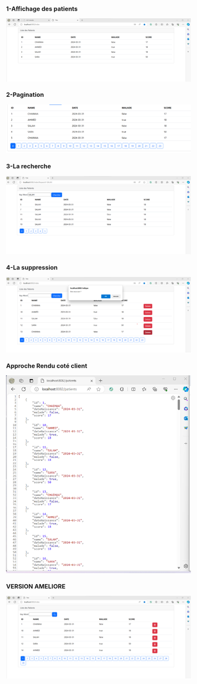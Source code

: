 <h3> 1-Affichage des patients</h3>
<img src="Captures/img.png"/>
<h3> 2-Pagination</h3>
<img src="Captures/img_1.png"/>
<h3> 3-La recherche</h3>
<img src="Captures/img_2.png"/>
<h3> 4-La suppression</h3>
<img src="Captures/img_3.png"/>
<h3> Approche Rendu coté client</h3>
<img src="Captures/img_4.png"/>
<h3> VERSION AMELIORE</h3>
<img src="Captures/img_5.png">